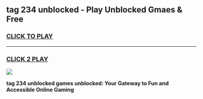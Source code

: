
## tag 234 unblocked - Play Unblocked Gmaes & Free
<h3>
<a href="https://news.freeplayer.one?title=tag_234_unblocked&ref=16F">CLICK TO PLAY</a></h3>
<hr>

<h3>
<a href="https://news.freeplayer.one?title=tag_234_unblocked&ref=16F">CLICK 2 PLAY</a>
  
</h3>

<a href="https://news.freeplayer.one?title=tag_234_unblocked&ref=16F/"><img src="https://clearcache.store/games.png"></a>


**tag 234 unblocked games unblocked: Your Gateway to Fun and Accessible Online Gaming**
